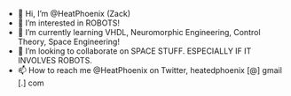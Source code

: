 - 👋 Hi, I’m @HeatPhoenix (Zack)
- 👀 I’m interested in ROBOTS!
- 🌱 I’m currently learning VHDL, Neuromorphic Engineering, Control Theory, Space Engineering!
- 💞️ I’m looking to collaborate on SPACE STUFF. ESPECIALLY IF IT INVOLVES ROBOTS.
- 📫 How to reach me @HeatPhoenix on Twitter, heatedphoenix [@] gmail [.] com

<!---
HeatPhoenix/HeatPhoenix is a ✨ special ✨ repository because its `README.md` (this file) appears on your GitHub profile.
You can click the Preview link to take a look at your changes.
--->
